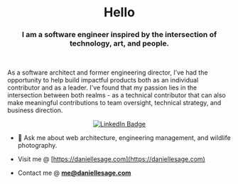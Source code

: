 <h1 align="center">Hello</h1>

<h3 align="center">I am a software engineer inspired by the intersection of technology, art, and people. </h3> <br/> 

<p>As a software architect and former engineering director, I’ve had the opportunity to help build impactful products both as an individual contributor and as a leader. I've found that my passion lies in the intersection between both realms - as a technical contributor that can also make meaningful contributions to team oversight, technical strategy, and business direction. </p>

<p align="center">
<a href="https://www.linkedin.com/in/daniel-lesage25" target="_blank"><img src="https://img.shields.io/badge/LinkedIn-blue?style=for-the-badge&logo=linkedin&logoColor=white" alt="LinkedIn Badge"></a>
</p>


- 💬 Ask me about web architecture, engineering management, and wildlife photography.

- Visit me @ [https://daniellesage.com](https://daniellesage.com)

- Contact me @ **me@daniellesage.com**
